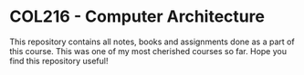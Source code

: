 # COL216 - Computer Architecture

This repository contains all notes, books and assignments done as a part of this course. This was one of my most cherished courses so far. Hope you find this repository useful!

